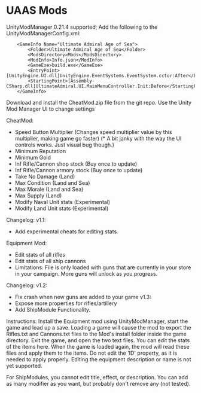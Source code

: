 # UAAS Mods

UnityModManager 0.21.4 supported; Add the following to the UnityModManagerConfig.xml:

```
	<GameInfo Name="Ultimate Admiral Age of Sea">
		<Folder>Ultimate Admiral Age of Sea</Folder>
		<ModsDirectory>Mods</ModsDirectory>
		<ModInfo>Info.json</ModInfo>
		<GameExe>build.exe</GameExe>
		<EntryPoint>[UnityEngine.UI.dll]UnityEngine.EventSystems.EventSystem.cctor:After</EntryPoint>
		<StartingPoint>[Assembly-CSharp.dll]UltimateAdmiral.UI.MainMenuController.Init:Before</StartingPoint>
	</GameInfo>
```

Download and Install the CheatMod.zip file from the git repo. Use the Unity Mod Manager UI to change settings


CheatMod:
- Speed Button Multiplier (Changes speed multiplier value by this multiplier, making game go faster) (* A bit janky with the way the UI controls works. Just visual bug though.)
- Minimum Reputation
- Minimum Gold
- Inf Rifle/Cannon shop stock (Buy once to update)
- Inf Rifle/Cannon armory stock (Buy once to update)
- Take No Damage (Land)
- Max Condition (Land and Sea)
- Max Morale (Land and Sea)
- Max Supply (Land)
- Modify Naval Unit stats (Experimental)
- Modify Land Unit stats (Experimental)

Changelog:
v1.1:
- Add experimental cheats for editing stats.

Equipment Mod:
- Edit stats of all rifles
- Edit stats of all ship cannons
- Limitations: File is only loaded with guns that are currently in your store in your campaign. More guns will unlock as you progress.

Changelog:
v1.2:
- Fix crash when new guns are added to your game
v1.3:
- Expose more properties for rifles/artillery
- Add ShipModule Functionality.

Instructions:
Install the Equipment mod using UnityModManager, start the game and load up a save. Loading a game will cause the mod to export the Rifles.txt and Cannons.txt files to the Mod's install folder inside the game directory. Exit the game, and open the two text files. You can edit the stats
of the items here. When the game is loaded again, the mod will read these files and apply them to the items.
Do not edit the 'ID' property, as it is needed to apply properly. Editing the equipment description or name is not yet supported. 

For ShipModules, you cannot edit title, effect, or description. You can add as many modifier as you want, but probably don't remove any (not tested).
